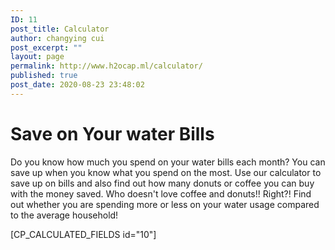 ```yaml
---
ID: 11
post_title: Calculator
author: changying cui
post_excerpt: ""
layout: page
permalink: http://www.h2ocap.ml/calculator/
published: true
post_date: 2020-08-23 23:48:02
---
```

<!--themify_builder_static-->
<h1>Save on Your water Bills</h1>
Do you know how much you spend on your water bills each month? You can save up when you know what you spend on the most.
Use our calculator to save up on bills and also find out how many donuts or coffee you can buy with the money saved. Who doesn't love coffee and donuts!! Right?!
Find out whether you are spending more or less on your water usage compared to the average household!

<!--/themify_builder_static-->

[CP_CALCULATED_FIELDS id="10"]